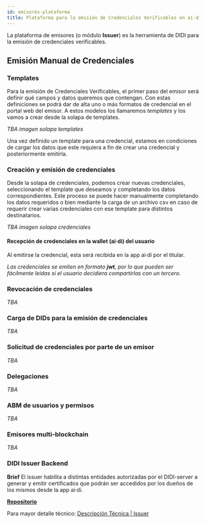 ```yaml
---
id: emisores-plataforma
title: Plataforma para la emisión de Credenciales Verificables en ai·di
---
```


La plataforma de emisores (o módulo **Issuer**) es la herramienta de DIDI para la emisión de credenciales verificables.

## Emisión Manual de Credenciales
### Templates
Para la emisión de Credenciales Verificables, el primer paso del emisor será definir qué campos y datos queremos que contengan. Con estas definiciones se podrá dar de alta uno o más formatos de credencial en el portal web del emisor. A estos modelos los llamaremos *templates* y los vamos a crear desde la solapa de templates.

*TBA imagen solapa templates*

Una vez definido un template para una credencial, estamos en condiciones de cargar los datos que este requiera a fin de crear una credencial y posteriormente emitirla.

### Creación y emisión de credenciales
Desde la solapa de credenciales, podemos crear nuevas credenciales, seleccionando el template que deseamos y completando los datos correspondientes. Este proceso se puede hacer manualmente completando los datos requeridos o bien mediante la carga de un archivo csv en caso de requerir crear varias credenciales con ese template para distintos destinatarios.

*TBA imagen solapa credenciales*

#### Recepción de credenciales en la wallet (ai·di) del usuario
Al emitirse la credencial, esta será recibida en la app ai·di por el titular.

_Las credenciales se emiten en formato **jwt**, por lo que pueden ser fácilmente leídas si el usuario decidiera compartirlas con un tercero._

### Revocación de credenciales
*TBA*

### Carga de DIDs para la emisión de credenciales
*TBA*

### Solicitud de credenciales por parte de un emisor
*TBA*

### Delegaciones
*TBA*

### ABM de usuarios y permisos
*TBA*

### Emisores multi-blockchain
*TBA*

### DIDI Issuer Backend
**Brief**
El issuer habilita a distintas entidades autorizadas por el DIDI-server a generar y emitir certificados que podrán ser accedidos por los dueños de los mismos desde la app ai·di.

[**Repositorio**](https://github.com/ong-bitcoin-argentina/DIDI-SSI-Issuer-Module)

Para mayor detalle técnico: [Descripción Técnica | Issuer](../developers/solucion/descripcion-tecnica/arquitectura-issuer)